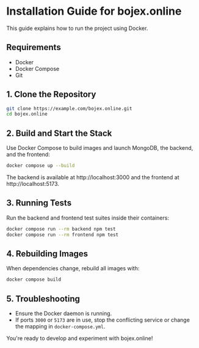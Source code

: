 # Installation Guide for bojex.online

This guide explains how to run the project using Docker.

## Requirements
- Docker
- Docker Compose
- Git

## 1. Clone the Repository
```bash
git clone https://example.com/bojex.online.git
cd bojex.online
```

## 2. Build and Start the Stack
Use Docker Compose to build images and launch MongoDB, the backend, and the frontend:
```bash
docker compose up --build
```
The backend is available at http://localhost:3000 and the frontend at http://localhost:5173.

## 3. Running Tests
Run the backend and frontend test suites inside their containers:
```bash
docker compose run --rm backend npm test
docker compose run --rm frontend npm test
```

## 4. Rebuilding Images
When dependencies change, rebuild all images with:
```bash
docker compose build
```

## 5. Troubleshooting
- Ensure the Docker daemon is running.
- If ports `3000` or `5173` are in use, stop the conflicting service or change the mapping in `docker-compose.yml`.

You're ready to develop and experiment with bojex.online!

